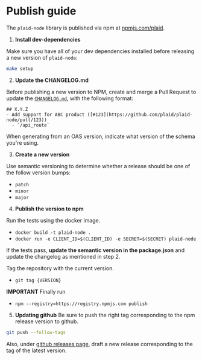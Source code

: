 # Publish guide

The `plaid-node` library is published via npm at [npmjs.com/plaid][1].

1. **Install dev-dependencies**

Make sure you have all of your dev dependencies installed before releasing a
new version of `plaid-node`:

```bash
make setup
```

2. **Update the CHANGELOG.md**

Before publishing a new version to NPM, create and merge a Pull Request to
update the [`CHANGELOG.md`][2], with the following format:

```
## X.Y.Z
- Add support for ABC product ([#123](https://github.com/plaid/plaid-node/pull/123))
  - `/api_route`
```

When generating from an OAS version, indicate what version of the schema you're using.

3. **Create a new version**

Use semantic versioning to determine whether a release should be one of the
follow version bumps:
- `patch`
- `minor`
- `major`

4. **Publish the version to npm**

Run the tests using the docker image.
- `docker build -t plaid-node .`
- `docker run -e CLIENT_ID=$(CLIENT_ID) -e SECRET=$(SECRET) plaid-node`

If the tests pass, **update the semantic version in the package.json** and update the changelog as mentioned in step 2.

Tag the repository with the current version.
- `git tag {VERSION}`

**IMPORTANT**
Finally run
- `npm --registry=https://registry.npmjs.com publish`

5. **Updating github**
Be sure to push the right tag corresponding to the npm release version to github.

```bash
git push --follow-tags
```

Also, under [github releases page](https://github.com/plaid/plaid-node/releases), draft a new release corresponding to the tag of the latest version.


[1]: https://www.npmjs.com/package/plaid
[2]: https://github.com/plaid/plaid-node/blob/master/CHANGELOG.md
